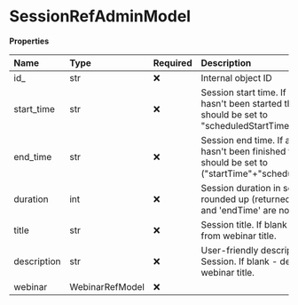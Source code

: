 # SessionRefAdminModel

**Properties**

| Name        | Type            | Required | Description                                                                                                        |
| :---------- | :-------------- | :------- | :----------------------------------------------------------------------------------------------------------------- |
| id\_        | str             | ❌       | Internal object ID                                                                                                 |
| start_time  | str             | ❌       | Session start time. If a session hasn't been started this fields should be set to "scheduledStartTime"             |
| end_time    | str             | ❌       | Session end time. If a session hasn't been finished this fields should be set to ("startTime"+"scheduledDuration") |
| duration    | int             | ❌       | Session duration in seconds rounded up (returned if 'startTime' and 'endTime' are not empty)                       |
| title       | str             | ❌       | Session title. If blank - derived from webinar title.                                                              |
| description | str             | ❌       | User-friendly description of the Session. If blank - derived from webinar title.                                   |
| webinar     | WebinarRefModel | ❌       |                                                                                                                    |

<!-- This file was generated by liblab | https://liblab.com/ -->
